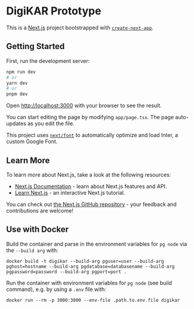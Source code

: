 # DigiKAR Prototype

This is a [Next.js](https://nextjs.org/) project bootstrapped with [`create-next-app`](https://github.com/vercel/next.js/tree/canary/packages/create-next-app).

## Getting Started

First, run the development server:

```bash
npm run dev
# or
yarn dev
# or
pnpm dev
```

Open [http://localhost:3000](http://localhost:3000) with your browser to see the result.

You can start editing the page by modifying `app/page.tsx`. The page auto-updates as you edit the file.

This project uses [`next/font`](https://nextjs.org/docs/basic-features/font-optimization) to automatically optimize and load Inter, a custom Google Font.

## Learn More

To learn more about Next.js, take a look at the following resources:

- [Next.js Documentation](https://nextjs.org/docs) - learn about Next.js features and API.
- [Learn Next.js](https://nextjs.org/learn) - an interactive Next.js tutorial.

You can check out [the Next.js GitHub repository](https://github.com/vercel/next.js/) - your feedback and contributions are welcome!

## Use with Docker

Build the container and parse in the environment variables for `pg node` via the `--build arg` with:

```{bash}
docker build -t digikar --build-arg pguser=user --build-arg pghost=hostname --build-arg pgdatabase=databasename --build-arg pgpassword=password --build-arg pgport=port .
```

Run the container with environment variables for `pg node` (see build command), e.g. by using a `.env` file with:

```{bash}
docker run --rm -p 3000:3000 --env-file .path.to.env.file digikar
```
